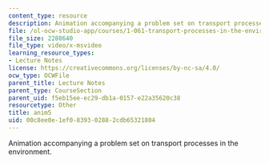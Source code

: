 ```yaml
---
content_type: resource
description: Animation accompanying a problem set on transport processes in the environment.
file: /ol-ocw-studio-app/courses/1-061-transport-processes-in-the-environment-fall-2008/00c8ee0e1ef0839302882cdb65321804_anim5.avi
file_size: 2288640
file_type: video/x-msvideo
learning_resource_types:
- Lecture Notes
license: https://creativecommons.org/licenses/by-nc-sa/4.0/
ocw_type: OCWFile
parent_title: Lecture Notes
parent_type: CourseSection
parent_uid: f5eb15ee-ec29-db1a-0157-e22a35620c38
resourcetype: Other
title: anim5
uid: 00c8ee0e-1ef0-8393-0288-2cdb65321804
---
```

Animation accompanying a problem set on transport processes in the environment.